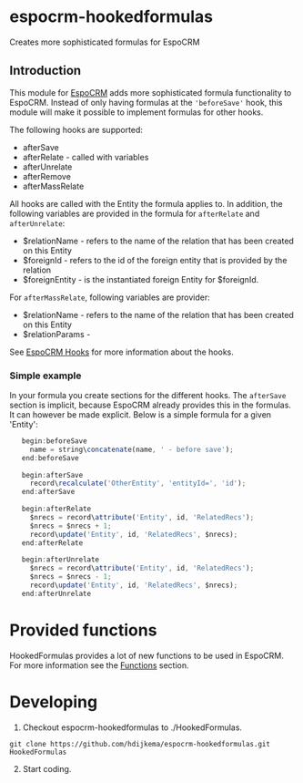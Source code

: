 # espocrm-hookedformulas
Creates more sophisticated formulas for EspoCRM

## Introduction
This module for [EspoCRM](https://github.com/espocrm/espocrm) adds more sophisticated formula functionality to EspoCRM.
Instead of only having formulas at the `'beforeSave'` hook, this module will make it possible to implement formulas for other hooks.

The following hooks are supported:

* afterSave 
* afterRelate - called with variables 
* afterUnrelate
* afterRemove
* afterMassRelate

All hooks are called with the Entity the formula applies to. In addition, the following variables are provided in the formula for `afterRelate` and `afterUnrelate`:

* $relationName - refers to the name of the relation that has been created on this Entity
* $foreignId - refers to the id of the foreign entity that is provided by the relation
* $foreignEntity - is the instantiated foreign Entity for $foreignId.

For `afterMassRelate`, following variables are provider:

* $relationName - refers to the name of the relation that has been created on this Entity
* $relationParams - <not used>

See [EspoCRM Hooks](https://docs.espocrm.com/development/hooks/) for more information about the hooks.

### Simple example

In your formula you create sections for the different hooks. The `afterSave` section is implicit, because EspoCRM already provides this in the formulas. It can however be made explicit. Below is a simple formula for a given 'Entity':

```javascript
   begin:beforeSave
     name = string\concatenate(name, ' - before save');
   end:beforeSave
   
   begin:afterSave
     record\recalculate('OtherEntity', 'entityId=', 'id');
   end:afterSave
   
   begin:afterRelate
     $nrecs = record\attribute('Entity', id, 'RelatedRecs');
     $nrecs = $nrecs + 1;
     record\update('Entity', id, 'RelatedRecs', $nrecs); 
   end:afterRelate
   
   begin:afterUnrelate
     $nrecs = record\attribute('Entity', id, 'RelatedRecs');
     $nrecs = $nrecs - 1;
     record\update('Entity', id, 'RelatedRecs', $nrecs); 
   end:afterUnrelate
```

# Provided functions

HookedFormulas provides a lot of new functions to be used in EspoCRM. For more information see the [Functions]() section.


# Developing

1. Checkout espocrm-hookedformulas to ./HookedFormulas.
```
git clone https://github.com/hdijkema/espocrm-hookedformulas.git HookedFormulas
```
2. Start coding.




